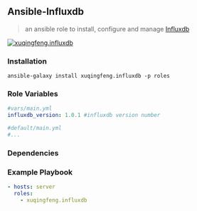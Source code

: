 ## Ansible-Influxdb
> an ansible role to install, configure and manage [Influxdb](https://www.influxdata.com/time-series-platform/influxdb/)

[![xuqingfeng.influxdb](https://img.shields.io/badge/role-xuqingfeng.influxdb-blue.svg?style=flat-square)](https://galaxy.ansible.com/xuqingfeng/influxdb/)

### Installation

`ansible-galaxy install xuqingfeng.influxdb -p roles`

### Role Variables

```yaml
#vars/main.yml
influxdb_version: 1.0.1 #influxdb version number

#default/main.yml
#...
```

### Dependencies

### Example Playbook

```yaml
- hosts: server
  roles:
    - xuqingfeng.influxdb
```